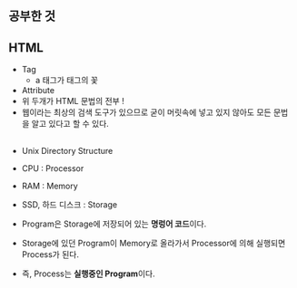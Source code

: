 공부한 것
-

## HTML
- Tag
  - a 태그가 태그의 꽃
- Attribute
- 위 두개가 HTML 문법의 전부 !
- 웹이라는 최상의 검색 도구가 있으므로 굳이 머릿속에 넣고 있지 않아도 모든 문법을 알고 있다고 할 수 있다.

## 
- Unix Directory Structure

- CPU 
  : Processor

- RAM 
  : Memory

- SSD, 하드 디스크 
  : Storage

- Program은 Storage에 저장되어 있는 **명렁어 코드**이다.
- Storage에 있던 Program이 Memory로 올라가서 Processor에 의해 실행되면 Process가 된다.
- 즉, Process는 **실행중인 Program**이다.